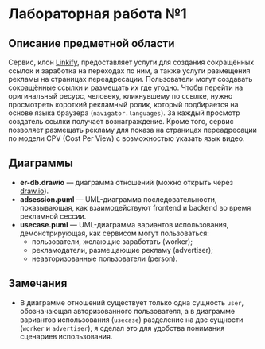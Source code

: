 # Лабораторная работа №1

## Описание предметной области
Сервис, клон [Linkify](https://linkify.ru), предоставляет услуги для создания сокращённых ссылок и заработка на переходах по ним, 
а также услуги размещения рекламы на страницах переадресации.
Пользователи могут создавать сокращённые ссылки и размещать их где угодно.
Чтобы перейти на оригинальный ресурс, человеку, кликнувшему по ссылке, нужно просмотреть короткий рекламный ролик, 
который подбирается на основе языка браузера (`navigator.languages`).
За каждый просмотр создатель ссылки получает вознаграждение.
Кроме того, сервис позволяет размещать рекламу для показа на страницах переадресации по модели CPV (Cost Per View) с возможностью указать язык видео.

## Диаграммы
- **er-db.drawio** — диаграмма отношений (можно открыть через [draw.io](https://app.diagrams.net)).
- **adsession.puml** — UML-диаграмма последовательности, показывающая, как взаимодействуют frontend и backend во время рекламной сессии.
- **usecase.puml** — UML-диаграмма вариантов использования, демонстрирующая, как сервисом могут пользоваться:
    - пользователи, желающие заработать (worker);
    - рекламодатели, размещающие рекламу (advertiser);
    - неавторизованные пользователи (person).

## Замечания
- В диаграмме отношений существует только одна сущность `user`, обозначающая авторизованного пользователя, 
а в диаграмме вариантов использования (`usecase`) разделение на две сущности (`worker` и `advertiser`), я сделал это для удобства понимания сценариев использования.
